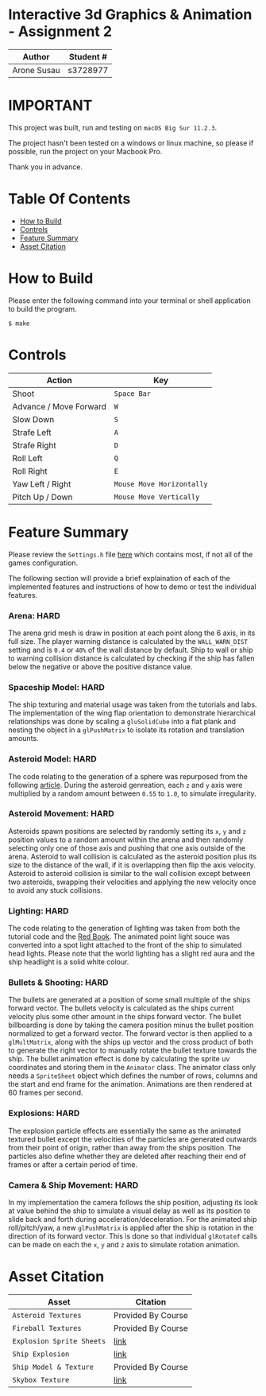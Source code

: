 # Interactive 3d Graphics & Animation - Assignment 2

| Author | Student # | 
|---------------------|----------|
| Arone Susau         | s3728977 |

# IMPORTANT
This project was built, run and testing on ```macOS Big Sur 11.2.3```.

The project hasn't been tested on a windows or linux machine, so please if possible, run the project on your Macbook Pro.

Thank you in advance.

# Table Of Contents
- [How to Build](#How-to-Build)
- [Controls](#Controls)
- [Feature Summary](#Feature-Summary)
- [Asset Citation](#Asset-Citation)

# How to Build

Please enter the following command into your terminal or shell application to build the program.

```
$ make
```
# Controls
| Action                 | Key                       |
|------------------------|---------------------------|
| Shoot                  | `Space Bar`               |
| Advance / Move Forward | `W`                       |
| Slow Down              | `S`                       |
| Strafe Left            | `A`                       |
| Strafe Right           | `D`                       |
| Roll Left              | `Q`                       |
| Roll Right             | `E`                       |
| Yaw Left / Right       | `Mouse Move Horizontally` |
| Pitch Up / Down        | `Mouse Move Vertically`   |

# Feature Summary

Please review the `Settings.h` file [here](src/headers/Settings.h) which contains most, if not all of the games configuration.

The following section will provide a brief explaination of each of the implemented features and instructions of how to demo or test the individual features.

### Arena: HARD
The arena grid mesh is draw in position at each point along the 6 axis, in its full size. The player warning distance is calculated by the `WALL_WARN_DIST` setting and is `0.4` or `40%` of the wall distance by default. Ship to wall or ship to warning collision distance is calculated by checking if the ship has fallen below the negative or above the positive distance value.

### Spaceship Model: HARD
The ship texturing and material usage was taken from the tutorials and labs. The implementation of the wing flap orientation to demonstrate hierarchical relationships was done by scaling a `gluSolidCube` into a flat plank and nesting the object in a `glPushMatrix` to isolate its rotation and translation amounts.

### Asteroid Model: HARD
The code relating to the generation of a sphere was repurposed from the following [article](http://www.songho.ca/opengl/gl_sphere.html#:~:text=In%20order%20to%20draw%20the,triangle%20strip%20cannot%20be%20used). During the asteroid genreation, each `z` and `y` axis were multiplied by a random amount between `0.55` to `1.0`, to simulate irregularity.

### Asteroid Movement: HARD
Asteroids spawn positions are selected by randomly setting its `x`, `y` and `z` position values to a random amount within the arena and then randomly selecting only one of those axis and pushing that one axis outside of the arena. Asteroid to wall collision is calculated as the asteroid position plus its size to the distance of the wall, if it is overlapping then flip the axis velocity. Asteroid to asteroid collision is similar to the wall collision except between two asteroids, swapping their velocities and applying the new velocity once to avoid any stuck collisions.

### Lighting: HARD
The code relating to the generation of lighting was taken from both the tutorial code and the [Red Book](https://www.glprogramming.com/red/chapter05.html). The animated point light souce was converted into a spot light attached to the front of the ship to simulated head lights. Please note that the world lighting has a slight red aura and the ship headlight is a solid white colour.

### Bullets & Shooting: HARD
The bullets are generated at a position of some small multiple of the ships forward vector. The bullets velocity is calculated as the ships current velocity plus some other amount in the ships forward vector. The bullet billboarding is done by taking the camera position minus the bullet position normalized to get a forward vector. The forward vector is then applied to a `glMultMatrix`, along with the ships up vector and the cross product of both to generate the right vector to manually rotate the bullet texture towards the ship. The bullet animation effect is done by calculating the sprite uv coordinates and storing them in the `Animator` class. The animator class only needs a `SpriteSheet` object which defines the number of rows, columns and the start and end frame for the animation. Animations are then rendered at 60 frames per second.

### Explosions: HARD
The explosion particle effects are essentially the same as the animated textured bullet except the velocities of the particles are generated outwards from their point of origin, rather than away from the ships position. The particles also define whether they are deleted after reaching their end of frames or after a certain period of time.

### Camera & Ship Movement: HARD
In my implementation the camera follows the ship position, adjusting its look at value behind the ship to simulate a visual delay as well as its position to slide back and forth during acceleration/deceleration. For the animated ship roll/pitch/yaw, a new `glPushMatrix` is applied after the ship is rotation in the direction of its forward vector. This is done so that individual `glRotatef` calls can be made on each the `x`, `y` and `z` axis to simulate rotation animation.

# Asset Citation

| Asset | Citation |
|-------|----------|
| `Asteroid Textures` | Provided By Course |
| `Fireball Textures` | Provided By Course |
| `Explosion Sprite Sheets` | [link](https://opengameart.org/art-search?keys=explosion) |
| `Ship Explosion` | [link](https://opengameart.org/content/2d-explosion-animations-frame-by-frame) |
| `Ship Model & Texture` | Provided By Course |
| `Skybox Texture` | [link](http://wwwtyro.github.io/space-3d/#animationSpeed=1&fov=80&nebulae=true&pointStars=true&resolution=1024&seed=1a553z8s3oi&stars=true&sun=true) |